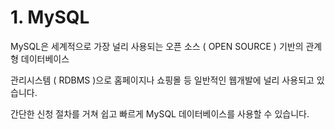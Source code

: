 # 1. MySQL

MySQL은 세계적으로 가장 널리 사용되는 오픈 소스 \( OPEN SOURCE \) 기반의 관계형 데이터베이스

관리시스템 \( RDBMS \)으로 홈페이지나 쇼핑몰 등 일반적인 웹개발에 널리 사용되고 있습니다. 

간단한 신청 절차를 거쳐  쉽고 빠르게 MySQL 데이터베이스를 사용할 수 있습니다.





